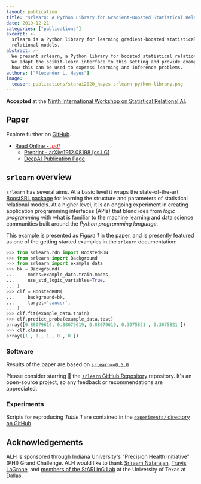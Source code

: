 ```yaml
---
layout: publication
title: "srlearn: A Python Library for Gradient-Boosted Statistical Relational Models"
date: 2019-12-21
categories: ["publications"]
excerpt: >-
  srlearn is a Python library for learning gradient-boosted statistical
  relational models.
abstract: >-
  We present srlearn, a Python library for boosted statistical relational models.
  We adapt the scikit-learn interface to this setting and provide examples for
  how this can be used to express learning and inference problems.
authors: ["Alexander L. Hayes"]
image:
  teaser: publications/starai2020_hayes-srlearn-python-library.png
---
```


**Accepted** at the [Ninth International Workshop on Statistical Relational AI](http://www.starai.org/2020/).

## Paper

Explore further on [GitHub](https://github.com/hayesall/srlearn-StarAI-2020-workshop).

- [Read Online - <i style="color: red" class="icons fa fa-file"> .pdf</i>](/publications/srlearn-python-library.pdf)
  - [Preprint - arXiv:1912.08198 [cs.LG]](https://arxiv.org/abs/1912.08198)
  - [DeepAI Publication Page](https://deepai.org/publication/srlearn-a-python-library-for-gradient-boosted-statistical-relational-models)

## `srlearn` overview

`srlearn` has several aims. At a basic level it wraps the state-of-the-art
[BoostSRL package](https://starling.utdallas.edu/software/boostsrl/wiki/)
for learning the structure and parameters of statistical relational models.
At a higher level, it is an ongoing experiment in creating application programming
interfaces (APIs) that blend idea from *logic programming* with what is familiar to
the machine learning and data science communities built around the *Python
programming language*.

This example is presented as *Figure 1* in the paper, and is presently featured
as one of the getting started examples in the `srlearn` documentation:

```python
>>> from srlearn.rdn import BoostedRDN
>>> from srlearn import Background
>>> from srlearn import example_data
>>> bk = Background(
...     modes=example_data.train.modes,
...     use_std_logic_variables=True,
... )
>>> clf = BoostedRDN(
...     background=bk,
...     target='cancer',
... )
>>> clf.fit(example_data.train)
>>> clf.predict_proba(example_data.test)
array([0.88079619, 0.88079619, 0.88079619, 0.3075821 , 0.3075821 ])
>>> clf.classes_
array([1., 1., 1., 0., 0.])
```

### Software

Results of the paper are based on [`srlearn==0.5.0`](https://pypi.org/project/srlearn/0.5.0/)

Please consider starring 🌟 the
[`srlearn` GitHub Repository](https://github.com/hayesall/srlearn)
repository. It's an open-source project, so any feedback or recommendations are
appreciated.

### Experiments

Scripts for reproducing *Table 1* are contained in the
[`experiments/` directory on GitHub](https://github.com/hayesall/srlearn-StarAI-2020-workshop/tree/master/experiments/).

## Acknowledgements

ALH is sponsored through Indiana University's "Precision Health Initiative"
(PHI) Grand Challenge. ALH would like to thank
[Sriraam Natarajan](https://personal.utdallas.edu/~sriraam.natarajan/),
[Travis LaGrone](https://github.com/travis-c-lagrone),
and
[members of the StARLinG Lab](https://starling.utdallas.edu/people/)
 at the University of Texas at Dallas.
